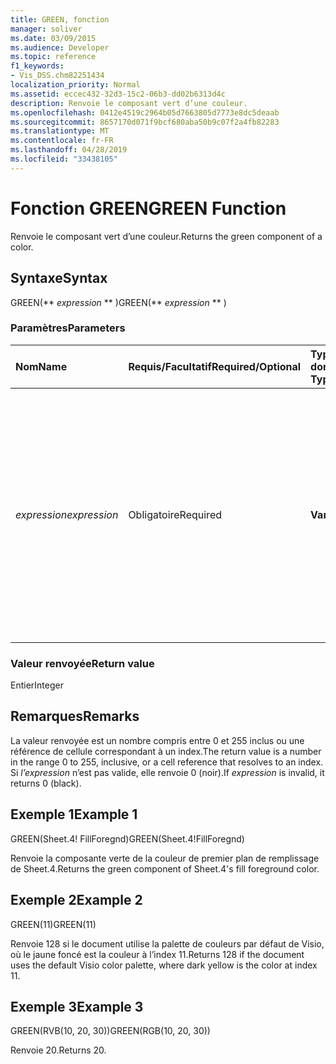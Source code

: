 ```yaml
---
title: GREEN, fonction
manager: soliver
ms.date: 03/09/2015
ms.audience: Developer
ms.topic: reference
f1_keywords:
- Vis_DSS.chm82251434
localization_priority: Normal
ms.assetid: eccec432-32d3-15c2-06b3-dd02b6313d4c
description: Renvoie le composant vert d’une couleur.
ms.openlocfilehash: 0412e4519c2964b05d7663805d7773e8dc5deaab
ms.sourcegitcommit: 8657170d071f9bcf680aba50b9c07f2a4fb82283
ms.translationtype: MT
ms.contentlocale: fr-FR
ms.lasthandoff: 04/28/2019
ms.locfileid: "33438105"
---
```

# <a name="green-function"></a><span data-ttu-id="ab718-103">Fonction GREEN</span><span class="sxs-lookup"><span data-stu-id="ab718-103">GREEN Function</span></span>

<span data-ttu-id="ab718-104">Renvoie le composant vert d’une couleur.</span><span class="sxs-lookup"><span data-stu-id="ab718-104">Returns the green component of a color.</span></span>
  
## <a name="syntax"></a><span data-ttu-id="ab718-105">Syntaxe</span><span class="sxs-lookup"><span data-stu-id="ab718-105">Syntax</span></span>

<span data-ttu-id="ab718-106">GREEN(\*\* *expression* \*\* )</span><span class="sxs-lookup"><span data-stu-id="ab718-106">GREEN(\*\* *expression* \*\* )</span></span> 
  
### <a name="parameters"></a><span data-ttu-id="ab718-107">Paramètres</span><span class="sxs-lookup"><span data-stu-id="ab718-107">Parameters</span></span>

|<span data-ttu-id="ab718-108">**Nom**</span><span class="sxs-lookup"><span data-stu-id="ab718-108">**Name**</span></span>|<span data-ttu-id="ab718-109">**Requis/Facultatif**</span><span class="sxs-lookup"><span data-stu-id="ab718-109">**Required/Optional**</span></span>|<span data-ttu-id="ab718-110">**Type de données**</span><span class="sxs-lookup"><span data-stu-id="ab718-110">**Data Type**</span></span>|<span data-ttu-id="ab718-111">**Description**</span><span class="sxs-lookup"><span data-stu-id="ab718-111">**Description**</span></span>|
|:-----|:-----|:-----|:-----|
| <span data-ttu-id="ab718-112">_expression_</span><span class="sxs-lookup"><span data-stu-id="ab718-112">_expression_</span></span> <br/> |<span data-ttu-id="ab718-113">Obligatoire</span><span class="sxs-lookup"><span data-stu-id="ab718-113">Required</span></span>  <br/> |<span data-ttu-id="ab718-114">**Varie**</span><span class="sxs-lookup"><span data-stu-id="ab718-114">**Varies**</span></span> <br/> |<span data-ttu-id="ab718-115">Index d’une couleur dans le tableau des couleurs du document, expression qui se résout en une couleur personnalisée (par exemple, RVB ou HSL) ou une référence à une cellule qui contient un index de couleur ou un résultat de couleur.</span><span class="sxs-lookup"><span data-stu-id="ab718-115">An index of a color in the document's color table, an expression that resolves to a custom color (such as RGB or HSL), or a reference to a cell that contains a color index or color result.</span></span>  <br/> |
   
### <a name="return-value"></a><span data-ttu-id="ab718-116">Valeur renvoyée</span><span class="sxs-lookup"><span data-stu-id="ab718-116">Return value</span></span>

<span data-ttu-id="ab718-117">Entier</span><span class="sxs-lookup"><span data-stu-id="ab718-117">Integer</span></span>
  
## <a name="remarks"></a><span data-ttu-id="ab718-118">Remarques</span><span class="sxs-lookup"><span data-stu-id="ab718-118">Remarks</span></span>

<span data-ttu-id="ab718-119">La valeur renvoyée est un nombre compris entre 0 et 255 inclus ou une référence de cellule correspondant à un index.</span><span class="sxs-lookup"><span data-stu-id="ab718-119">The return value is a number in the range 0 to 255, inclusive, or a cell reference that resolves to an index.</span></span> <span data-ttu-id="ab718-120">Si  *l’expression*  n’est pas valide, elle renvoie 0 (noir).</span><span class="sxs-lookup"><span data-stu-id="ab718-120">If  *expression*  is invalid, it returns 0 (black).</span></span> 
  
## <a name="example-1"></a><span data-ttu-id="ab718-121">Exemple 1</span><span class="sxs-lookup"><span data-stu-id="ab718-121">Example 1</span></span>

<span data-ttu-id="ab718-122">GREEN(Sheet.4! FillForegnd)</span><span class="sxs-lookup"><span data-stu-id="ab718-122">GREEN(Sheet.4!FillForegnd)</span></span>
  
<span data-ttu-id="ab718-123">Renvoie la composante verte de la couleur de premier plan de remplissage de Sheet.4.</span><span class="sxs-lookup"><span data-stu-id="ab718-123">Returns the green component of Sheet.4's fill foreground color.</span></span>
  
## <a name="example-2"></a><span data-ttu-id="ab718-124">Exemple 2</span><span class="sxs-lookup"><span data-stu-id="ab718-124">Example 2</span></span>

<span data-ttu-id="ab718-125">GREEN(11)</span><span class="sxs-lookup"><span data-stu-id="ab718-125">GREEN(11)</span></span>
  
<span data-ttu-id="ab718-126">Renvoie 128 si le document utilise la palette de couleurs par défaut de Visio, où le jaune foncé est la couleur à l’index 11.</span><span class="sxs-lookup"><span data-stu-id="ab718-126">Returns 128 if the document uses the default Visio color palette, where dark yellow is the color at index 11.</span></span>
  
## <a name="example-3"></a><span data-ttu-id="ab718-127">Exemple 3</span><span class="sxs-lookup"><span data-stu-id="ab718-127">Example 3</span></span>

<span data-ttu-id="ab718-128">GREEN(RVB(10, 20, 30))</span><span class="sxs-lookup"><span data-stu-id="ab718-128">GREEN(RGB(10, 20, 30))</span></span>
  
<span data-ttu-id="ab718-129">Renvoie 20.</span><span class="sxs-lookup"><span data-stu-id="ab718-129">Returns 20.</span></span>
  

